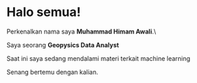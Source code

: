 # Halo semua! 

Perkenalkan nama saya **Muhammad Himam Awali**.\

Saya seorang **Geopysics Data Analyst** 

Saat ini saya sedang mendalami materi terkait machine learning

Senang bertemu dengan kalian.
